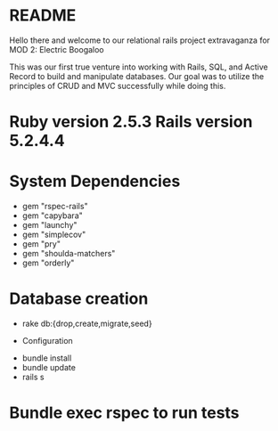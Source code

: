 # README

Hello there and welcome to our relational rails project extravaganza for MOD 2: Electric Boogaloo

This was our first true venture into working with Rails, SQL, and Active Record to build and manipulate databases. Our goal was to utilize the principles of CRUD and MVC successfully while doing this.

# Ruby version 2.5.3 Rails version 5.2.4.4

# System Dependencies
- gem "rspec-rails"
- gem "capybara"
- gem "launchy"
- gem "simplecov"
- gem "pry"
- gem "shoulda-matchers"
- gem "orderly"

# Database creation
- rake db:{drop,create,migrate,seed}

* Configuration
- bundle install
- bundle update
- rails s

# Bundle exec rspec to run tests
